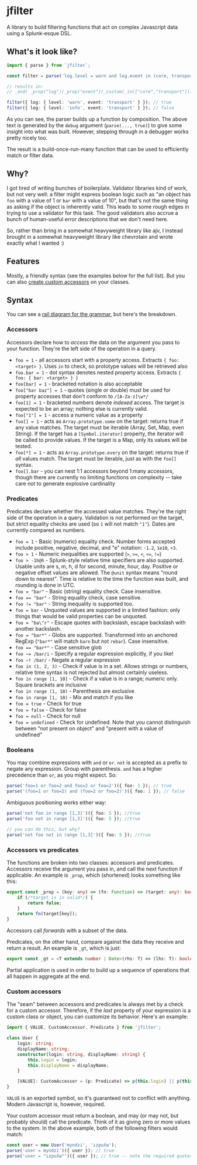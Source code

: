 # jfilter

A library to build filtering functions that act on complex Javascript data using a Splunk-esque DSL.

## What's it look like?

```ts
import { parse } from `jfilter`;

const filter = parse('log.level = warn and log.event in (core, transport)');

// results in:
// _and( _prop("log")(_prop("event")(_custom(_in(["core","transport"])))), _prop("log")(_prop("level")(_custom(_ciEq("warn")))) )

filter({ log: { level: 'warn', event: 'transport' } }); // true
filter({ log: { level: 'info', event: 'transport' } }); // false
```

As you can see, the parser builds up a function by composition. The above text is generated by the `debug` argument (`parse(..., true)`) to give some insight into what was built. However, stepping through in a debugger works pretty nicely too.

The result is a build-once-run-many function that can be used to efficiently match or filter data.

## Why?

I got tired of writing bunches of boilerplate. Validator libraries kind of work, but not very well: a filter might express boolean logic such as "an object has `foo` with a value of 1 or `bar` with a value of 10", but that's not the same thing as asking if the object is inherently valid. This leads to some rough edges in trying to use a validator for this task. The good validators also accrue a bunch of human-useful error descriptions that we don't need here.

So, rather than bring in a somewhat heavyweight library like ajv, I instead brought in a somewhat heavyweight library like chevrotain and wrote exactly what I wanted :)

## Features

Mostly, a friendly syntax (see the examples below for the full list). But you can also [create custom accessors](#custom-accessors) on your classes.

## Syntax

You can see a [rail diagram for the grammar](https://ghcdn.rawgit.org/myndzi/jfilter/main/generated_diagrams.html), but here's the breakdown.

### Accessors

Accessors declare how to _access_ the data on the argument you pass to your function. They're the left side of the operation in a query.

-   `foo = 1` - all accessors start with a property access. Extracts `{ foo: <target> }`. Uses `in` to check, so prototype values will be retrieved also
-   `foo.bar = 1` - dot syntax denotes nested property access. Extracts `{ foo: { bar: <target> } }`
-   `foo[bar] = 1` - bracketed notation is also acceptable
-   `foo["bar baz"] = 1` - quotes (single or double) must be used for property accesses that don't conform to `/[A-Za-z]\w*/`
-   `foo[1] = 1` - bracketed numbers denote _indexed_ access. The target is expected to be an array; nothing else is currently valid.
-   `foo["1"] = 1` - access a numeric value as a property
-   `foo[] = 1` - acts as `Array.prototype.some` on the target: returns true if any value matches. The target must be iterable (Array, Set, Map, even String). If the target has a `[Symbol.iterator]` property, the iterator will be called to provide values. If the target is a Map, only its values will be tested.
-   `foo[*] = 1` - acts as `Array.prototype.every` on the target: returns true if _all_ values match. The target must be iterable, just as with the `foo[]` syntax.
-   `foo[].bar` - you can nest 1:1 accessors beyond 1:many accessors, though there are currently no limiting functions on complexity -- take care not to generate explosive cardinality

### Predicates

Predicates declare whether the accessed value matches. They're the right side of the operation in a query. Validation is not performed on the target, but strict equality checks are used (so `1` will not match `"1"`). Dates are currently compared as numbers.

-   `foo = 1` - Basic (numeric) equality check. Number forms accepted include positive, negative, decimal, and "e" notation: `-1.2`, `1e10`, `+3`.
-   `foo > 1` - Numeric inequalities are supported (`>`, `>=`, `<`, `<=`, `!=`)
-   `foo > -1h@h` - Splunk-style relative time specifiers are also supported. Usable units are s, m, h, d for second, minute, hour, day. Positive or negative offset values are allowed. The `@unit` syntax means "round down to nearest". Time is relative to the time the function was built, and rounding is done in UTC.
-   `foo = "bar"` - Basic (string) equality check. Case insensitive.
-   `foo == "bar"` - String equality check, case sensitive.
-   `foo != "bar"` - String inequality is supported too.
-   `foo = bar` - Unquoted values are supported in a limited fashion: only things that would be valid properties can be unquoted.
-   `foo = "ba\"r"` - Escape quotes with backslash, escape backslash with another backslash.
-   `foo = "bar*"` - Globs are supported. Transformed into an anchored RegExp (`"bar*"` will match `barn` but not `rebar`). Case insensitive.
-   `foo == "bar*"` - Case sensitive glob
-   `foo ~= /bar/i` - Specify a regular expression explicitly, if you like!
-   `foo ~! /bar/` - Negate a regular expression
-   `foo in (1, 2, 3)` - Check if value is in a set. Allows strings or numbers, relative time syntax is not rejected but almost certainly useless.
-   `foo in range [1, 10]` - Check if a value is in a range; numeric only. Square brackets are inclusive
-   `foo in range (1, 10)` - Parenthesis are exclusive
-   `foo in range [1, 10)` - Mix and match if you like
-   `foo = true` - Check for true
-   `foo = false` - Check for false
-   `foo = null` - Check for null
-   `foo = undefined` - Check for undefined. Note that you cannot distinguish between "not present on object" and "present with a value of undefined"

### Booleans

You may combine expressions with `and` or `or`. `not` is accepted as a prefix to negate any expression. Group with parenthesis. `and` has a higher precedence than `or`, as you might expect. So:

```ts
parse('foo=1 or foo=2 and foo=2 or foo=2')({ foo: 1 }); // true
parse('(foo=1 or foo=2) and (foo=2 or foo=2)')({ foo: 1 }); // false
```

Ambiguous positioning works either way:

```ts
parse('not foo in range [1,3]')({ foo: 5 }); //true
parse('foo not in range [1,3]')({ foo: 5 }); //true

// you can do this, but why?
parse('not foo not in range [1,3]')({ foo: 5 }); //true
```

### Accessors vs predicates

The functions are broken into two classes: accessors and predicates. Accessors receive the argument you pass in, and call the next function if applicable. An example is `_prop`, which (shortened) looks something like this:

```ts
export const _prop = (key: any) => (fn: Function) => (target: any): boolean => {
    if (/*target is in valid*/) {
        return false;
    }
    return fn(target[key]);
}
```

Accessors call _forwards_ with a subset of the data.

Predicates, on the other hand, compare against the data they receive and return a result. An example is `_gt`, which is just:

```ts
export const _gt = <T extends number | Date>(rhs: T) => (lhs: T): boolean => +lhs > +rhs;
```

Partial application is used in order to build up a sequence of operations that all happen in aggregate at the end.

### Custom accessors

The "seam" between accessors and predicates is always met by a check for a custom accessor. Therefore, if the _last_ property of your expression is a custom class or object, you can customize its behavior. Here's an example:

```ts
import { VALUE, CustomAccessor, Predicate } from 'jfilter';

class User {
    login: string;
    displayName: string;
    constructor(login: string, displayName: string) {
        this.login = login;
        this.displayName = displayName;
    }

    [VALUE]: CustomAccessor = (p: Predicate) => p(this.login) || p(this.displayName);
}
```

`VALUE` is an exported symbol, so it's guaranteed not to conflict with anything. Modern Javascript is, however, required.

Your custom accessor must return a boolean, and may (or may not, but probably should) call the predicate. Think of it as giving zero or more values to the system. In the above example, both of the following filters would match:

```ts
const user = new User('myndzi', 'ızpuʎɯ');
parse('user = myndzi')({ user }); // true
parse('user = "ızpuʎɯ"')({ user }); // true -- note the required quotes for the unicode text
```
